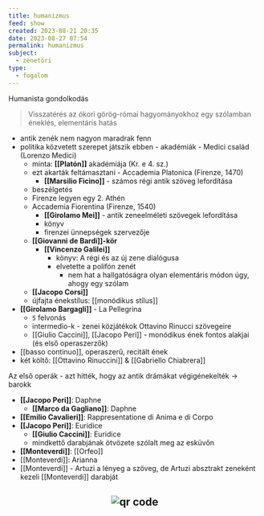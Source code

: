 ```yaml
---
title: humanizmus
feed: show
created: 2023-08-21 20:35
date: 2023-08-27 07:54
permalink: humanizmus
subject:
  - zenetöri
type:
  - fogalom
---
```


Humanista gondolkodás

> Visszatérés az ókori görög-római hagyományokhoz
> egy szólamban éneklés, elementáris hatás

-   antik zenék nem nagyon maradrak fenn
-   politika közvetett szerepet játszik ebben - akadémiák - Medici család (Lorenzo Medici)
    -   minta: **[[Platón]]** akadémiája (Kr. e 4. sz.)
    -   ezt akarták feltámasztani - Accademia Platonica (Firenze, 1470)
        -   **[[Marsilio Ficino]]** - számos régi antik szöveg lefordítása
    -   beszélgetés
    -   Firenze legyen egy 2. Athén
    -   Accademia Fiorentina (Firenze, 1540)
        -   **[[Girolamo Mei]]** - antik zeneelméleti szövegek lefordítása
        -   könyv
        -   firenzei ünnepségek szervezője
    -   **[[Giovanni de Bardi]]-kör**
        -   **[[Vincenzo Galilei]]**
            -   könyv: A régi és az új zene dialógusa
            -   elvetette a polifón zenét
                -   nem hat a hallgatóságra olyan elementáris módon úgy, ahogy egy szólam
    -   **[[Jacopo Corsi]]**
    -   újfajta énekstílus: [[monódikus stílus]]
-   **[[Girolamo Bargagli]]** - La Pellegrina
    -   `5` felvonás
    -   intermedio-k - zenei közjátékok Ottavino Rinucci szövegeire
    -   [[Giulio Caccini]], [[Jacopo Peri]] - monódikus ének fontos alakjai (és első operaszerzők)
-   [[basso continuo]], operaszerű, recitált ének
- két költő: [[Ottavino Rinuccini]] & [[Gabriello Chiabrera]]

Az első operák - azt hitték, hogy az antik drámákat végigénekelték -> barokk

-   **[[Jacopo Peri]]**: Daphne
    -   **[[Marco da Gagliano]]**: Daphne
-   **[[Emilio Cavalieri]]**: Rappresentatione di Anima e di Corpo
-   **[[Jacopo Peri]]**: Euridice
    -   **[[Giulio Caccini]]**: Euridice
    -   mindkettő darabjának ötvözete szólalt meg az esküvőn
-   **[[Monteverdi]]**: [[Orfeo]]
-   [[Monteverdi]]: Arianna
-   [[Monteverdi]] - Artuzi a lényeg a szöveg, de Artuzi absztrakt zeneként kezeli [[Monteverdi]] darabját



## <p style="text-align: center;"><img src="https://chart.googleapis.com/chart?cht=qr&chl=https://notes.andrasdenes.com/humanizmus&chs=180x180&choe=UTF-8&chld=L|2" alt="qr code"></p>

